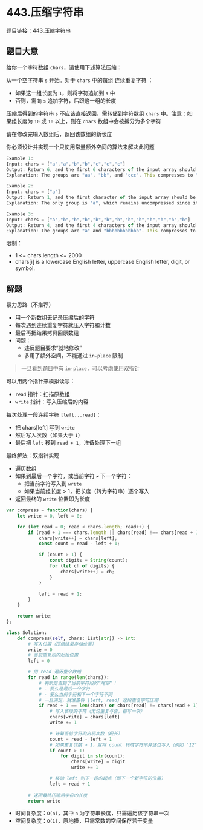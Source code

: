 # 443.压缩字符串

题目链接：[443.压缩字符串](https://leetcode.cn/problems/string-compression/)

## 题目大意

给你一个字符数组 `chars`，请使用下述算法压缩：

从一个空字符串 `s` 开始。对于 `chars` 中的每组 连续重复字符 ：
- 如果这一组长度为 `1`，则将字符追加到 `s` 中
- 否则，需向 `s` 追加字符，后跟这一组的长度
  
压缩后得到的字符串 `s` 不应该直接返回，需转储到字符数组 `chars` 中。注意：如果组长度为 `10` 或 `10` 以上，则在 `chars` 数组中会被拆分为多个字符

请在修改完输入数组后，返回该数组的新长度

你必须设计并实现一个只使用常量额外空间的算法来解决此问题

```js
Example 1:
Input: chars = ["a","a","b","b","c","c","c"]
Output: Return 6, and the first 6 characters of the input array should be: ["a","2","b","2","c","3"]
Explanation: The groups are "aa", "bb", and "ccc". This compresses to "a2b2c3".

Example 2:
Input: chars = ["a"]
Output: Return 1, and the first character of the input array should be: ["a"]
Explanation: The only group is "a", which remains uncompressed since it's a single character.

Example 3:
Input: chars = ["a","b","b","b","b","b","b","b","b","b","b","b","b"]
Output: Return 4, and the first 4 characters of the input array should be: ["a","b","1","2"].
Explanation: The groups are "a" and "bbbbbbbbbbbb". This compresses to "ab12".
```

限制：
- 1 <= chars.length <= 2000
- chars[i] is a lowercase English letter, uppercase English letter, digit, or symbol.

## 解题

暴力思路（不推荐）
- 用一个新数组去记录压缩后的字符
- 每次遇到连续重复字符就压入字符和计数
- 最后再把结果拷贝回原数组
- 问题：
  - 违反题目要求“就地修改”
  - 多用了额外空间，不能通过 `in-place` 限制

> 一旦看到题目中有 `in-place`，可以考虑使用双指针

可以用两个指针来模拟读写：
- `read` 指针：扫描原数组
- `write` 指针：写入压缩后的内容

每次处理一段连续字符 `[left...read]`：
- 把 chars[left] 写到 `write`
- 然后写入次数（如果大于 `1`）
- 最后把 `left` 移到 `read + 1`，准备处理下一组

最终解法：双指针实现
- 遍历数组
- 如果到最后一个字符，或当前字符 `≠` 下一个字符：
  - 把当前字符写入到 `write`
  - 如果当前组长度 > 1，把长度（转为字符串）逐个写入
- 返回最终的 `write` 位置即为长度

```js
var compress = function(chars) {
    let write = 0, left = 0;

    for (let read = 0; read < chars.length; read++) {
        if (read + 1 === chars.length || chars[read] !== chars[read + 1]) {
            chars[write++] = chars[left];
            const count = read - left + 1;

            if (count > 1) {
                const digits = String(count);
                for (let ch of digits) {
                    chars[write++] = ch;
                }
            }

            left = read + 1;
        }
    }

    return write;
};
```
```python
class Solution:
    def compress(self, chars: List[str]) -> int:
        # 写入位置（压缩结果存储位置）
        write = 0
        # 当前重复段的起始位置
        left = 0 

        # 用 read 遍历整个数组
        for read in range(len(chars)):
            # 判断是否到了当前字符段的“尾部”：
            # - 要么是最后一个字符
            # - 要么当前字符和下一个字符不同
            # 一旦满足，就准备将 [left, read] 这段重复字符压缩
            if read + 1 == len(chars) or chars[read] != chars[read + 1]:
                # 写入该段的字符（无论重复与否，都写一次）
                chars[write] = chars[left]
                write += 1

                # 计算当前字符的出现次数（段长）
                count = read - left + 1
                # 如果重复次数 > 1，就将 count 转成字符串并逐位写入（例如 "12" 要写入 '1','2'）
                if count > 1:
                    for digit in str(count):
                        chars[write] = digit
                        write += 1

                # 移动 left 到下一段的起点（即下一个新字符的位置）
                left = read + 1 
        
        # 返回最终压缩后字符的长度
        return write
```

- 时间复杂度：`O(n)`，其中 `n` 为字符串长度，只需遍历该字符串一次
- 空间复杂度：`O(1)`，原地操，只需常数的空间保存若干变量